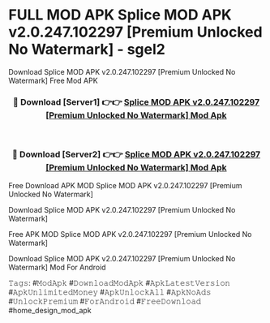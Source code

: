 # FULL MOD APK Splice MOD APK v2.0.247.102297 [Premium Unlocked No Watermark] - sgel2
Download Splice MOD APK v2.0.247.102297 [Premium Unlocked No Watermark] Free Mod APK

<div align="center">
<h3>🔴 Download [Server1] 👉👉 <a href="https://apk-comot.site?title=Splice_MOD_APK_v2.0.247.102297_[Premium_Unlocked_No_Watermark]">Splice MOD APK v2.0.247.102297 [Premium Unlocked No Watermark] Mod Apk</a></h3><br>

<h3>🔴 Download [Server2] 👉👉 <a href="https://apk-comot.site?title=Splice_MOD_APK_v2.0.247.102297_[Premium_Unlocked_No_Watermark]">Splice MOD APK v2.0.247.102297 [Premium Unlocked No Watermark] Mod Apk</a></h3>
</div>


Free Download APK MOD Splice MOD APK v2.0.247.102297 [Premium Unlocked No Watermark]

Download Splice MOD APK v2.0.247.102297 [Premium Unlocked No Watermark] 

Free APK MOD Splice MOD APK v2.0.247.102297 [Premium Unlocked No Watermark] 

Download Splice MOD APK v2.0.247.102297 [Premium Unlocked No Watermark] Mod For Android

𝚃𝚊𝚐𝚜: #𝙼𝚘𝚍𝙰𝚙𝚔 #𝙳𝚘𝚠𝚗𝚕𝚘𝚊𝚍𝙼𝚘𝚍𝙰𝚙𝚔 #𝙰𝚙𝚔𝙻𝚊𝚝𝚎𝚜𝚝𝚅𝚎𝚛𝚜𝚒𝚘𝚗 #𝙰𝚙𝚔𝚄𝚗𝚕𝚒𝚖𝚒𝚝𝚎𝚍𝙼𝚘𝚗𝚎𝚢 #𝙰𝚙𝚔𝚄𝚗𝚕𝚘𝚌𝚔𝙰𝚕𝚕 #𝙰𝚙𝚔𝙽𝚘𝙰𝚍𝚜 #𝚄𝚗𝚕𝚘𝚌𝚔𝙿𝚛𝚎𝚖𝚒𝚞𝚖 #𝙵𝚘𝚛𝙰𝚗𝚍𝚛𝚘𝚒𝚍 #𝙵𝚛𝚎𝚎𝙳𝚘𝚠𝚗𝚕𝚘𝚊𝚍 #home_design_mod_apk